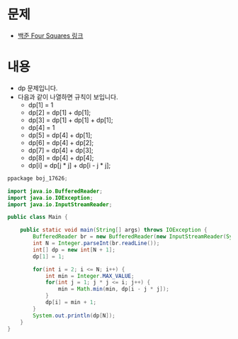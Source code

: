 # 문제
* [백준 Four Squares 링크](https://www.acmicpc.net/problem/17626)

# 내용
* dp 문제입니다.
* 다음과 같이 나열하면 규칙이 보입니다.
  * dp[1] = 1
  * dp[2] = dp[1] + dp[1];
  * dp[3] = dp[1] + dp[1] + dp[1];
  * dp[4] = 1
  * dp[5] = dp[4] + dp[1];
  * dp[6] = dp[4] + dp[2];
  * dp[7] = dp[4] + dp[3];
  * dp[8] = dp[4] + dp[4];
  * dp[i] = dp[j * j] + dp[i - j * j];
```java
ppackage boj_17626;

import java.io.BufferedReader;
import java.io.IOException;
import java.io.InputStreamReader;

public class Main {

    public static void main(String[] args) throws IOException {
        BufferedReader br = new BufferedReader(new InputStreamReader(System.in));
        int N = Integer.parseInt(br.readLine());
        int[] dp = new int[N + 1];
        dp[1] = 1;

        for(int i = 2; i <= N; i++) {
            int min = Integer.MAX_VALUE;
            for(int j = 1; j * j <= i; j++) {
                min = Math.min(min, dp[i - j * j]);
            }
            dp[i] = min + 1;
        }
        System.out.println(dp[N]);
    }
}
```
